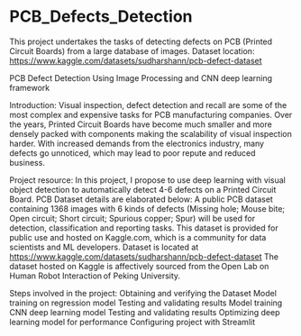 # PCB_Defects_Detection
This project undertakes the tasks of detecting defects on PCB (Printed Circuit Boards) from a large database of images.
Dataset location: https://www.kaggle.com/datasets/sudharshann/pcb-defect-dataset

PCB Defect Detection Using Image Processing and CNN deep learning framework

Introduction: 
Visual inspection, defect detection and recall are some of the most complex and expensive tasks for PCB manufacturing companies. Over the years, Printed Circuit Boards have become much smaller and more densely packed with components making the scalability of visual inspection harder. With increased demands from the electronics industry, many defects go unnoticed, which may lead to poor repute and reduced business.  

Project resource:
In this project, I propose to use deep learning with visual object detection to automatically detect 4-6 defects on a Printed Circuit Board. PCB Dataset details are elaborated below: 
A public PCB dataset containing 1368 images with 6 kinds of defects (Missing hole; Mouse bite; Open circuit; Short circuit; Spurious copper; Spur) will be used for detection, classification and reporting tasks. This dataset is provided for public use and hosted on Kaggle.com, which is a community for data scientists and ML developers.
Dataset is located at https://www.kaggle.com/datasets/sudharshann/pcb-defect-dataset
The dataset hosted on Kaggle is affectively sourced from the Open Lab on Human Robot Interaction of Peking University.
 
Steps involved in the project: 
Obtaining and verifying the Dataset 
Model training on regression model 
Testing and validating results
Model training CNN deep learning model 
Testing and validating results
Optimizing deep learning model for performance 
Configuring project with Streamlit 



